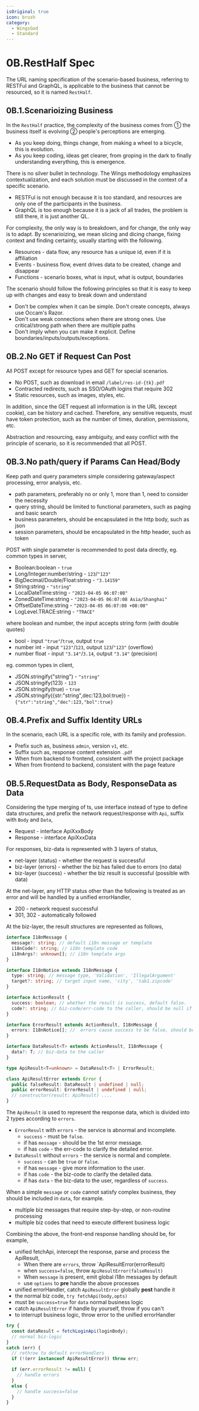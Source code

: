 ```yaml
---
isOriginal: true
icon: brush
category:
  - WingsGod
  - Standard
---
```


# 0B.RestHalf Spec

The URL naming specification of the scenario-based business, referring to RESTFul and GraphQL,
is applicable to the business that cannot be resourced, so it is named `RestHalf`.

## 0B.1.Scenarioizing Business

In the `RestHalf` practice, the complexity of the business comes from
① the business itself is evolving ② people's perceptions are emerging.

* As you keep doing, things change, from making a wheel to a bicycle, this is evolution.
* As you keep coding, ideas get clearer, from groping in the dark to
  finally understanding everything, this is emergence.

There is no silver bullet in technology. The Wings methodology emphasizes contextualization,
and each solution must be discussed in the context of a specific scenario.

* RESTFul is not enough because it is too standard, and resources are only one of the participants in the business.
* GraphQL is too enough because it is a jack of all trades, the problem is still there, it is just another QL.

For complexity, the only way is to breakdown, and for change, the only way is to adapt.
By scenarioizing, we mean slicing and dicing change, fixing context and finding certainty,
usually starting with the following.

* Resources - data flow, any resource has a unique id, even if it is affiliation
* Events - business flow, event drives data to be created, change and disappear
* Functions - scenario boxes, what is input, what is output, boundaries

The scenario should follow the following principles so that it is easy to keep up with
changes and easy to break down and understand

* Don't be complex when it can be simple. Don't create concepts, always use Occam's Razor.
* Don't use weak connections when there are strong ones. Use critical/strong path when there are multiple paths
* Don't imply when you can make it explicit. Define boundaries/inputs/outputs/exceptions.

## 0B.2.No GET if Request Can Post

All POST except for resource types and GET for special scenarios.

* No POST, such as download in email `/label/res-id-{tk}.pdf`
* Contracted redirects, such as SSO/OAuth logins that require 302
* Static resources, such as images, styles, etc.

In addition, since the GET request all information is in the URL (except cookie), can be history and cached.
Therefore, any sensitive requests, must have token protection, such as the number of times, duration, permissions, etc.

Abstraction and resourcing, easy ambiguity, and easy conflict with the principle of scenario,
so it is recommended that all POST.

## 0B.3.No path/query if Params Can Head/Body

Keep path and query parameters simple considering gateway/aspect processing, error analysis, etc.

* path parameters, preferably no or only 1, more than 1, need to consider the necessity
* query string, should be limited to functional parameters, such as paging and basic search
* business parameters, should be encapsulated in the http body, such as json
* session parameters, should be encapsulated in the http header, such as token

POST with single parameter is recommended to post data directly, eg. common types in server,

* Boolean:boolean - `true`
* Long/Integer:number/string - `123`/`"123"`
* BigDecimal/Double/Float:string - `"3.14159"`
* String:string - `"string"`
* LocalDateTime:string - `"2023-04-05 06:07:08"`
* ZonedDateTime:string - `"2023-04-05 06:07:08 Asia/Shanghai"`
* OffsetDateTime:string - `"2023-04-05 06:07:08 +08:00"`
* LogLevel.TRACE:string - `"TRACE"`

where boolean and number, the input accepts string form (with double quotes)

* bool - input `"true"`/`true`, output `true`
* number int - input `"123"`/`123`, output `123`/`"123"` (overflow)
* number float - input `"3.14"`/`3.14`, output `"3.14"` (precision)

eg. common types in client,

* JSON.stringify("string") - `"string"`
* JSON.stringify(123) - `123`
* JSON.stringify(true) - `true`
* JSON.stringify({str:"string",dec:123,bol:true}) - `{"str":"string","dec":123,"bol":true}`

## 0B.4.Prefix and Suffix Identity URLs

In the scenario, each URL is a specific role, with its family and profession.

* Prefix such as, business `admin`, version `v1`, etc.
* Suffix such as, response content extension `.pdf`
* When from backend to frontend, consistent with the project package
* When from frontend to backend, consistent with the page feature

## 0B.5.RequestData as Body, ResponseData as Data

Considering the type merging of ts, use interface instead of type to define
data structures, and prefix the network request/response with `Api`,
suffix with `Body` and `Data`,

* Request - interface ApiXxxBody
* Response - interface ApiXxxData

For responses, biz-data is represented with 3 layers of status,

* net-layer (status) - whether the request is successful
* biz-layer (errors) - whether the biz has failed due to errors (no data)
* biz-layer (success) - whether the biz result is successful (possible with data)

At the net-layer, any HTTP status other than the following is treated as an error
and will be handled by a unified errorHandler,

* 200 - network request successful
* 301, 302 - automatically followed

At the biz-layer, the result structures are represented as follows,

```ts
interface I18nMessage {
  message?: string; // default i18n message or template
  i18nCode?: string; // i18n template code
  i18nArgs?: unknown[]; // i18n template args
}

interface I18nNotice extends I18nMessage {
  type: string; // message type, 'Validation', 'IllegalArgument'
  target?: string; // target input name, 'city', 'tab1.zipcode'
}

interface ActionResult {
  success: boolean; // whether the result is success, default false.
  code?: string; // biz-code/err-code to the caller, should be null if empty
}

interface ErrorResult extends ActionResult, I18nMessage {
  errors: I18nNotice[]; //  errors cause success to be false, should be null if empty.
}

interface DataResult<T> extends ActionResult, I18nMessage {
  data?: T; // biz-data to the caller
}

type ApiResult<T=unknown> = DataResult<T> | ErrorResult;

class ApiResultError extends Error {
  public falseResult: DataResult | undefined | null;
  public errorResult: ErrorResult | undefined | null;
  // constructor(result: ApiResult) ....
}
```

The `ApiResult` is used to represent the response data, which is divided into 2 types according to `errors`.

* `ErrorResult` with `errors` -  the service is abnormal and incomplete.
  - `success` - must be `false`.
  - if has `message` - should be the 1st error message.
  - if has `code` - the err-code to clarify the detailed error.
* `DataResult` without `errors` - the service is normal and complete.
  - `success` - can be `true` or `false`.
  - if has `message` -  give more information to the user.
  - if has `code` - the biz-code to clarify the detailed data.
  - if has `data` - the biz-data to the user, regardless of `success`.

When a simple `message` or `code` cannot satisfy complex business, they should be
included in `data`, for example.

* multiple biz messages that require step-by-step, or non-routine processing
* multiple biz codes that need to execute different business logic

Combining the above, the front-end response handling should be, for example,

* unified fetchApi, intercept the response, parse and process the ApiResult,
  - When there are `errors`, throw `ApiResultError(errorResult)
  - when `success=false`, throw `ApiResultError(falseResult)`
  - When `message` is present, emit global i18n messages by default
  - use `options` to **pre** handle the above processes
* unified errorHandler, catch `ApiResultError` globally **post** handle it
* the normal biz code, `try fetchApi(body,opts)`
* must be `success=true` for `data` normal business logic
* catch `ApiResultError` if handle by yourself, throw if you can't
* to interrupt business logic, throw error to the unified errorHandler

```ts
try {
  const dataResult = fetchLoginApi(loginBody);
  // normal biz-logic
}
catch (err) {
  // rethrow to default errorHandlers
  if (!(err instanceof ApiResultError)) throw err;

  if (err.errorResult != null) {
    // handle errors
  }
  else {
    // handle success=false
  }
}
```
